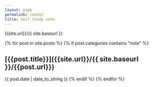 ```yaml
---
layout: page
permalink: /note/
title: Self study note
---
```

{{site.url}}/{{ site.baseurl }}

{% for post in site.posts %}
{% if post.categories contains "note" %}
## [{{post.title}}]({{site.url}}/{{ site.baseurl }}/{{post.url}})
{{ post.date | date_to_string }}
{% endif %}
{% endfor %}
